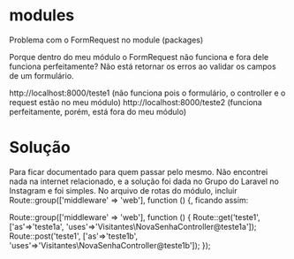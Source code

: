 # modules
Problema com o FormRequest no module (packages)

Porque dentro do meu módulo o FormRequest não funciona e fora dele funciona perfeitamente?
Não está retornar os erros ao validar os campos de um formulário.

http://localhost:8000/teste1 (não funciona pois o formulário, o controller e o request estão no meu módulo)
http://localhost:8000/teste2 (funciona perfeitamente, porém, está fora do meu módulo)

# Solução
Para ficar documentado para quem passar pelo mesmo. Não encontrei nada na internet relacionado, e a solução foi dada no Grupo do Laravel no Instagram e foi simples. No arquivo de rotas do módulo, incluir Route::group(['middleware' => 'web'], function () {, ficando assim:

Route::group(['middleware' => 'web'], function () {
    Route::get('teste1', ['as'=>'teste1a', 'uses'=>'Visitantes\NovaSenhaController@teste1a']);
    Route::post('teste1', ['as'=>'teste1b', 'uses'=>'Visitantes\NovaSenhaController@teste1b']);
});
